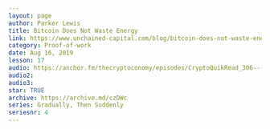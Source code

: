 ```yaml
---
layout: page
author: Parker Lewis
title: Bitcoin Does Not Waste Energy
link: https://www.unchained-capital.com/blog/bitcoin-does-not-waste-energy/
category: Proof-of-work
date: Aug 16, 2019
lesson: 17
audio: https://anchor.fm/thecryptoconomy/episodes/CryptoQuikRead_306---Bitcoin-Does-Not-Waste-Energy-Parker-Lewis-e7ojph/a-at0dnn
audio2: 
audio3: 
star: TRUE
archive: https://archive.md/czDWc
series: Gradually, Then Suddenly
seriesnr: 4
---
```

